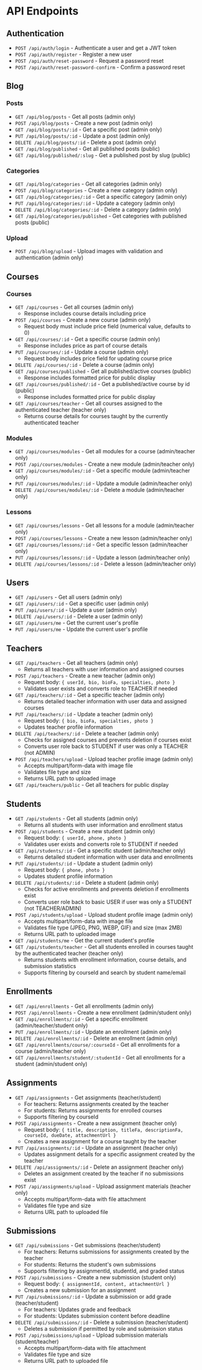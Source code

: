 # API Endpoints

## Authentication

- `POST /api/auth/login` - Authenticate a user and get a JWT token
- `POST /api/auth/register` - Register a new user
- `POST /api/auth/reset-password` - Request a password reset
- `POST /api/auth/reset-password-confirm` - Confirm a password reset

## Blog

### Posts

- `GET /api/blog/posts` - Get all posts (admin only)
- `POST /api/blog/posts` - Create a new post (admin only)
- `GET /api/blog/posts/:id` - Get a specific post (admin only)
- `PUT /api/blog/posts/:id` - Update a post (admin only)
- `DELETE /api/blog/posts/:id` - Delete a post (admin only)
- `GET /api/blog/published` - Get all published posts (public)
- `GET /api/blog/published/:slug` - Get a published post by slug (public)

### Categories

- `GET /api/blog/categories` - Get all categories (admin only)
- `POST /api/blog/categories` - Create a new category (admin only)
- `GET /api/blog/categories/:id` - Get a specific category (admin only)
- `PUT /api/blog/categories/:id` - Update a category (admin only)
- `DELETE /api/blog/categories/:id` - Delete a category (admin only)
- `GET /api/blog/categories/published` - Get categories with published posts (public)

### Upload

- `POST /api/blog/upload` - Upload images with validation and authentication (admin only)

## Courses

### Courses

- `GET /api/courses` - Get all courses (admin only)
  - Response includes course details including price
- `POST /api/courses` - Create a new course (admin only)
  - Request body must include price field (numerical value, defaults to 0)
- `GET /api/courses/:id` - Get a specific course (admin only)
  - Response includes price as part of course details
- `PUT /api/courses/:id` - Update a course (admin only)
  - Request body includes price field for updating course price
- `DELETE /api/courses/:id` - Delete a course (admin only)
- `GET /api/courses/published` - Get all published/active courses (public)
  - Response includes formatted price for public display
- `GET /api/courses/published/:id` - Get a published/active course by id (public)
  - Response includes formatted price for public display
- `GET /api/courses/teacher` - Get all courses assigned to the authenticated teacher (teacher only)
  - Returns course details for courses taught by the currently authenticated teacher

### Modules

- `GET /api/courses/modules` - Get all modules for a course (admin/teacher only)
- `POST /api/courses/modules` - Create a new module (admin/teacher only)
- `GET /api/courses/modules/:id` - Get a specific module (admin/teacher only)
- `PUT /api/courses/modules/:id` - Update a module (admin/teacher only)
- `DELETE /api/courses/modules/:id` - Delete a module (admin/teacher only)

### Lessons

- `GET /api/courses/lessons` - Get all lessons for a module (admin/teacher only)
- `POST /api/courses/lessons` - Create a new lesson (admin/teacher only)
- `GET /api/courses/lessons/:id` - Get a specific lesson (admin/teacher only)
- `PUT /api/courses/lessons/:id` - Update a lesson (admin/teacher only)
- `DELETE /api/courses/lessons/:id` - Delete a lesson (admin/teacher only)

## Users

- `GET /api/users` - Get all users (admin only)
- `GET /api/users/:id` - Get a specific user (admin only)
- `PUT /api/users/:id` - Update a user (admin only)
- `DELETE /api/users/:id` - Delete a user (admin only)
- `GET /api/users/me` - Get the current user's profile
- `PUT /api/users/me` - Update the current user's profile

## Teachers

- `GET /api/teachers` - Get all teachers (admin only)
  - Returns all teachers with user information and assigned courses
- `POST /api/teachers` - Create a new teacher (admin only)
  - Request body: `{ userId, bio, bioFa, specialties, photo }`
  - Validates user exists and converts role to TEACHER if needed
- `GET /api/teachers/:id` - Get a specific teacher (admin only)
  - Returns detailed teacher information with user data and assigned courses
- `PUT /api/teachers/:id` - Update a teacher (admin only)
  - Request body: `{ bio, bioFa, specialties, photo }`
  - Updates teacher profile information
- `DELETE /api/teachers/:id` - Delete a teacher (admin only)
  - Checks for assigned courses and prevents deletion if courses exist
  - Converts user role back to STUDENT if user was only a TEACHER (not ADMIN)
- `POST /api/teachers/upload` - Upload teacher profile image (admin only)
  - Accepts multipart/form-data with image file
  - Validates file type and size
  - Returns URL path to uploaded image
- `GET /api/teachers/public` - Get all teachers for public display

## Students

- `GET /api/students` - Get all students (admin only)
  - Returns all students with user information and enrollment status
- `POST /api/students` - Create a new student (admin only)
  - Request body: `{ userId, phone, photo }`
  - Validates user exists and converts role to STUDENT if needed
- `GET /api/students/:id` - Get a specific student (admin/teacher only)
  - Returns detailed student information with user data and enrollments
- `PUT /api/students/:id` - Update a student (admin only)
  - Request body: `{ phone, photo }`
  - Updates student profile information
- `DELETE /api/students/:id` - Delete a student (admin only)
  - Checks for active enrollments and prevents deletion if enrollments exist
  - Converts user role back to basic USER if user was only a STUDENT (not TEACHER/ADMIN)
- `POST /api/students/upload` - Upload student profile image (admin only)
  - Accepts multipart/form-data with image file
  - Validates file type (JPEG, PNG, WEBP, GIF) and size (max 2MB)
  - Returns URL path to uploaded image
- `GET /api/students/me` - Get the current student's profile
- `GET /api/students/teacher` - Get all students enrolled in courses taught by the authenticated teacher (teacher only)
  - Returns students with enrollment information, course details, and submission statistics
  - Supports filtering by courseId and search by student name/email

## Enrollments

- `GET /api/enrollments` - Get all enrollments (admin only)
- `POST /api/enrollments` - Create a new enrollment (admin/student only)
- `GET /api/enrollments/:id` - Get a specific enrollment (admin/teacher/student only)
- `PUT /api/enrollments/:id` - Update an enrollment (admin only)
- `DELETE /api/enrollments/:id` - Delete an enrollment (admin only)
- `GET /api/enrollments/course/:courseId` - Get all enrollments for a course (admin/teacher only)
- `GET /api/enrollments/student/:studentId` - Get all enrollments for a student (admin/student only)

## Assignments

- `GET /api/assignments` - Get assignments (teacher/student)
  - For teachers: Returns assignments created by the teacher
  - For students: Returns assignments for enrolled courses
  - Supports filtering by courseId
- `POST /api/assignments` - Create a new assignment (teacher only)
  - Request body: `{ title, description, titleFa, descriptionFa, courseId, dueDate, attachmentUrl }`
  - Creates a new assignment for a course taught by the teacher
- `PUT /api/assignments/:id` - Update an assignment (teacher only)
  - Updates assignment details for a specific assignment created by the teacher
- `DELETE /api/assignments/:id` - Delete an assignment (teacher only)
  - Deletes an assignment created by the teacher if no submissions exist
- `POST /api/assignments/upload` - Upload assignment materials (teacher only)
  - Accepts multipart/form-data with file attachment
  - Validates file type and size
  - Returns URL path to uploaded file

## Submissions

- `GET /api/submissions` - Get submissions (teacher/student)
  - For teachers: Returns submissions for assignments created by the teacher
  - For students: Returns the student's own submissions
  - Supports filtering by assignmentId, studentId, and graded status
- `POST /api/submissions` - Create a new submission (student only)
  - Request body: `{ assignmentId, content, attachmentUrl }`
  - Creates a new submission for an assignment
- `PUT /api/submissions/:id` - Update a submission or add grade (teacher/student)
  - For teachers: Updates grade and feedback
  - For students: Updates submission content before deadline
- `DELETE /api/submissions/:id` - Delete a submission (teacher/student)
  - Deletes a submission if permitted by role and submission status
- `POST /api/submissions/upload` - Upload submission materials (student/teacher)
  - Accepts multipart/form-data with file attachment
  - Validates file type and size
  - Returns URL path to uploaded file 